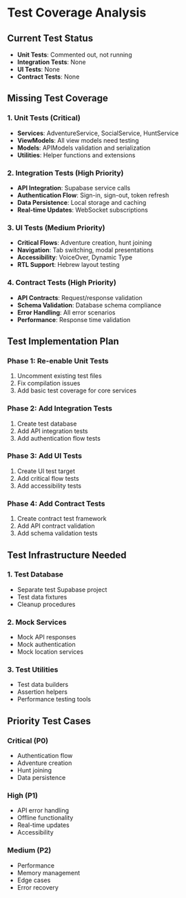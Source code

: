 # Test Coverage Analysis

## Current Test Status
- **Unit Tests**: Commented out, not running
- **Integration Tests**: None
- **UI Tests**: None
- **Contract Tests**: None

## Missing Test Coverage

### 1. Unit Tests (Critical)
- **Services**: AdventureService, SocialService, HuntService
- **ViewModels**: All view models need testing
- **Models**: APIModels validation and serialization
- **Utilities**: Helper functions and extensions

### 2. Integration Tests (High Priority)
- **API Integration**: Supabase service calls
- **Authentication Flow**: Sign-in, sign-out, token refresh
- **Data Persistence**: Local storage and caching
- **Real-time Updates**: WebSocket subscriptions

### 3. UI Tests (Medium Priority)
- **Critical Flows**: Adventure creation, hunt joining
- **Navigation**: Tab switching, modal presentations
- **Accessibility**: VoiceOver, Dynamic Type
- **RTL Support**: Hebrew layout testing

### 4. Contract Tests (High Priority)
- **API Contracts**: Request/response validation
- **Schema Validation**: Database schema compliance
- **Error Handling**: All error scenarios
- **Performance**: Response time validation

## Test Implementation Plan

### Phase 1: Re-enable Unit Tests
1. Uncomment existing test files
2. Fix compilation issues
3. Add basic test coverage for core services

### Phase 2: Add Integration Tests
1. Create test database
2. Add API integration tests
3. Add authentication flow tests

### Phase 3: Add UI Tests
1. Create UI test target
2. Add critical flow tests
3. Add accessibility tests

### Phase 4: Add Contract Tests
1. Create contract test framework
2. Add API contract validation
3. Add schema validation tests

## Test Infrastructure Needed

### 1. Test Database
- Separate test Supabase project
- Test data fixtures
- Cleanup procedures

### 2. Mock Services
- Mock API responses
- Mock authentication
- Mock location services

### 3. Test Utilities
- Test data builders
- Assertion helpers
- Performance testing tools

## Priority Test Cases

### Critical (P0)
- Authentication flow
- Adventure creation
- Hunt joining
- Data persistence

### High (P1)
- API error handling
- Offline functionality
- Real-time updates
- Accessibility

### Medium (P2)
- Performance
- Memory management
- Edge cases
- Error recovery
